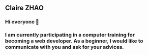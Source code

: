 ## Claire ZHAO
### Hi everyone 👋
### I am currently participating in a computer training for becoming a web developer. As a beginner, I would like to communicate with you and ask for your advices.

<!--
**Clairevitsing/Clairevitsing** is a ✨ _special_ ✨ repository because its `README.md` (this file) appears on your GitHub profile.

Here are some ideas to get you started:

- 🔭 I’m currently working on ...
- 🌱 I’m currently learning ...
- 👯 I’m looking to collaborate on ...
- 🤔 I’m looking for help with ...
- 💬 Ask me about ...
- 📫 How to reach me: ...
- 😄 Pronouns: ...
- ⚡ Fun fact: ...
-->
